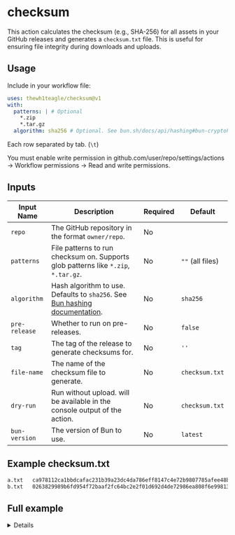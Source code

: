# checksum

This action calculates the checksum (e.g., SHA-256) for all assets in your GitHub releases and generates a `checksum.txt` file. This is useful for ensuring file integrity during downloads and uploads.

## Usage

Include in your workflow file:

```yml
uses: thewh1teagle/checksum@v1
with:
  patterns: | # Optional
    *.zip
    *.tar.gz
  algorithm: sha256 # Optional. See bun.sh/docs/api/hashing#bun-cryptohasher for supported algorithms
```

Each row separated by tab. (`\t`)

You must enable write permission in github.com/user/repo/settings/actions -> Workflow permissions -> Read and write permissions.

## Inputs

| **Input Name** | **Description**                                                                                                                 | **Required** | **Default**      |
| -------------- | ------------------------------------------------------------------------------------------------------------------------------- | ------------ | ---------------- |
| `repo`         | The GitHub repository in the format `owner/repo`.                                                                               | No           |                  |
| `patterns`     | File patterns to run checksum on. Supports glob patterns like `*.zip`, `*.tar.gz`.                                              | No           | `""` (all files) |
| `algorithm`    | Hash algorithm to use. Defaults to `sha256`. See [Bun hashing documentation](https://bun.sh/docs/api/hashing#bun-cryptohasher). | No           | `sha256`         |
| `pre-release`  | Whether to run on pre-releases.                                                                                                 | No           | `false`          |
| `tag`          | The tag of the release to generate checksums for.                                                                               | No           | `''`             |
| `file-name`    | The name of the checksum file to generate.                                                                                      | No           | `checksum.txt`   |
| `dry-run`      | Run without upload. will be available in the console output of the action.                                                      | No           | `checksum.txt`   |
| `bun-version`  | The version of Bun to use.                                                                                                      | No           | `latest`         |

## Example checksum.txt

```txt
a.txt	ca978112ca1bbdcafac231b39a23dc4da786eff8147c4e72b9807785afee48bb
b.txt	0263829989b6fd954f72baaf2fc64bc2e2f01d692d4de72986ea808f6e99813f
```

## Full example

<details>

```yml
name: Create checksum.txt

on:
  schedule:
    - cron: "0 1 * * *" # Runs at 1:00 AM UTC daily
  workflow_dispatch:

jobs:
  test:
    runs-on: macos-latest

    steps:
      - name: Run checksum action
        uses: thewh1teagle/checksum@v1
        with:
          patterns: | # Optional
            *.zip
            *.tar.gz
            *.txt
            !b.txt
          algorithm: sha256 # Optional
        env:
          # You must enable write permission in github.com/user/repo/settings/actions -> Workflow permissions -> Read and write permissions
          GH_TOKEN: ${{ secrets.GITHUB_TOKEN }}
```

</details>
